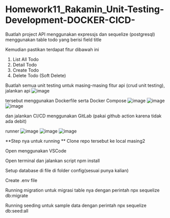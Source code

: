 # Homework11_Rakamin_Unit-Testing-Development-DOCKER-CICD-

Buatlah project API menggunakan expressjs dan sequelize (postgresql) menggunakan table todo yang berisi field title 

Kemudian pastikan terdapat fitur dibawah ini

1. List All Todo
2. Detail Todo
3. Create Todo
4. Delete Todo (Soft Delete)
   
Buatlah semua unit testing untuk masing-masing fitur api (crud unit testing), jalankan api 
![image](https://github.com/zcdanny/Homework11_Rakamin_Unit-Testing-Development-DOCKER-CICD-/assets/100658079/49c0d4ac-c0b5-4a1e-8176-624510af4c19)

tersebut menggunakan Dockerfile serta Docker Compose 
![image](https://github.com/zcdanny/Homework11_Rakamin_Unit-Testing-Development-DOCKER-CICD-/assets/100658079/34a174df-a0f7-43fb-bc9c-5dc51463b6fd)
![image](https://github.com/zcdanny/Homework11_Rakamin_Unit-Testing-Development-DOCKER-CICD-/assets/100658079/b31a8fb4-8541-4742-92b0-45051b64189b)
![image](https://github.com/zcdanny/Homework11_Rakamin_Unit-Testing-Development-DOCKER-CICD-/assets/100658079/b0f56dab-a192-4c8f-ab1d-95dd8ead707d)


dan jalankan CI/CD menggunakan GitLab (pakai github action karena tidak ada debit)

runner
![image](https://github.com/zcdanny/Homework11_Rakamin_Unit-Testing-Development-DOCKER-CICD-/assets/100658079/4986037a-c49e-4209-a536-14addc1d453f)
![image](https://github.com/zcdanny/Homework11_Rakamin_Unit-Testing-Development-DOCKER-CICD-/assets/100658079/1d25ab10-0683-47b6-aba7-de5e9c33d5c3)
![image](https://github.com/zcdanny/Homework11_Rakamin_Unit-Testing-Development-DOCKER-CICD-/assets/100658079/e97286fe-e237-497b-95bc-58f6f118fc47)

**Step nya untuk running
**
Clone repo tersebut ke local masing2

Open menggunakan VSCode

Open terminal dan jalankan script npm install

Setup database di file di folder config(sesuai punya kalian)

Create .env file 

Running migration untuk migrasi table nya dengan perintah npx sequelize db:migrate

Running seeding untuk sample data dengan perintah npx sequelize db:seed:all




